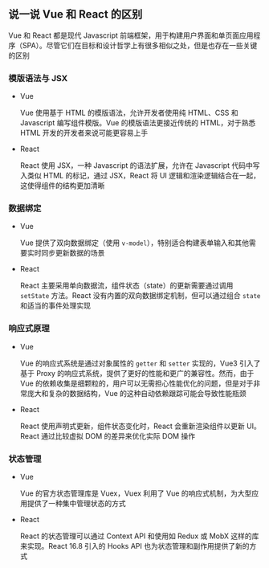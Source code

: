 ## 说一说 Vue 和 React 的区别

Vue 和 React 都是现代 Javascript 前端框架，用于构建用户界面和单页面应用程序（SPA）。尽管它们在目标和设计哲学上有很多相似之处，但是也存在一些关键的区别

### 模版语法与 JSX

- Vue

  Vue 使用基于 HTML 的模版语法，允许开发者使用纯 HTML、CSS 和 Javascript 编写组件模版。Vue 的模版语法更接近传统的 HTML，对于熟悉 HTML 开发的开发者来说可能更容易上手

- React

  React 使用 JSX，一种 Javascript 的语法扩展，允许在 Javascript 代码中写入类似 HTML 的标记，通过 JSX，React 将 UI 逻辑和渲染逻辑结合在一起，这使得组件的结构更加清晰

### 数据绑定

- Vue

  Vue 提供了双向数据绑定（使用 `v-model`），特别适合构建表单输入和其他需要实时同步更新数据的场景

- React

  React 主要采用单向数据流，组件状态（state）的更新需要通过调用 `setState` 方法。React 没有内置的双向数据绑定机制，但可以通过组合 `state` 和适当的事件处理实现

### 响应式原理

- Vue

  Vue 的响应式系统是通过对象属性的 `getter` 和 `setter` 实现的，Vue3 引入了基于 Proxy 的响应式系统，提供了更好的性能和更广的兼容性。然而，由于 Vue 的依赖收集是细颗粒的，用户可以无需担心性能优化的问题，但是对于非常庞大和复杂的数据结构，Vue 的这种自动依赖跟踪可能会导致性能瓶颈

- React

  React 使用声明式更新，组件状态变化时，React 会重新渲染组件以更新 UI。React 通过比较虚拟 DOM 的差异来优化实际 DOM 操作

### 状态管理

- Vue

  Vue 的官方状态管理库是 Vuex，Vuex 利用了 Vue 的响应式机制，为大型应用提供了一种集中管理状态的方式

- React

  React 的状态管理可以通过 Context API 和使用如 Redux 或 MobX 这样的库来实现。React 16.8 引入的 Hooks API 也为状态管理和副作用提供了新的方式
